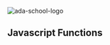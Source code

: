 ![ada-school-logo](https://media.ada-school.org/5fcd3ac12b22eab4d301d819/5fcd49a07ffe7b324996b784/ada-logo-cfdb7c7b-1791-408f-b5b4-240b22bd1653.png?version=2)

## Javascript Functions